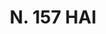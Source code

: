 ---
title: "N. 157 HAI"
plant-name: "N. 157"
plant-number: "157"
plant-xml: "/assets/xml/plant157.xml"
plant-title: "N. 157 HAI"
plant-taxon-link: ""
plant-taxon-link: ""
layout: single-xml
---